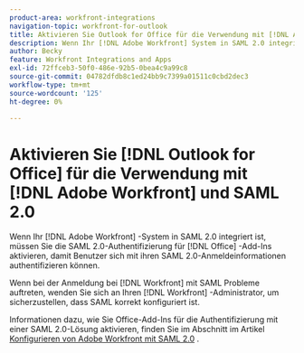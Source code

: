 ```yaml
---
product-area: workfront-integrations
navigation-topic: workfront-for-outlook
title: Aktivieren Sie Outlook for Office für die Verwendung mit [!DNL Adobe Workfront] und SAML 2.0.
description: Wenn Ihr [!DNL Adobe Workfront] System in SAML 2.0 integriert ist, müssen Sie die SAML 2.0-Authentifizierung für Office-Add-Ins aktivieren, damit Benutzer sich mit ihren SAML 2.0-Anmeldeinformationen authentifizieren können.
author: Becky
feature: Workfront Integrations and Apps
exl-id: 72ffceb3-50f0-486e-92b5-0bea4c9a99c8
source-git-commit: 04782dfdb8c1ed24bb9c7399a01511c0cbd2dec3
workflow-type: tm+mt
source-wordcount: '125'
ht-degree: 0%

---
```


# Aktivieren Sie [!DNL Outlook for Office] für die Verwendung mit [!DNL Adobe Workfront] und SAML 2.0

Wenn Ihr [!DNL Adobe Workfront] -System in SAML 2.0 integriert ist, müssen Sie die SAML 2.0-Authentifizierung für [!DNL Office] -Add-Ins aktivieren, damit Benutzer sich mit ihren SAML 2.0-Anmeldeinformationen authentifizieren können.

Wenn bei der Anmeldung bei [!DNL Workfront] mit SAML Probleme auftreten, wenden Sie sich an Ihren [!DNL Workfront] -Administrator, um sicherzustellen, dass SAML korrekt konfiguriert ist.

Informationen dazu, wie Sie Office-Add-Ins für die Authentifizierung mit einer SAML 2.0-Lösung aktivieren, finden Sie im Abschnitt im Artikel [Konfigurieren von Adobe Workfront mit SAML 2.0](../../administration-and-setup/add-users/single-sign-on/configure-workfront-saml-2.md) .
